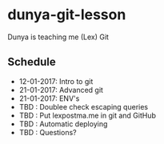 # dunya-git-lesson
Dunya is teaching me (Lex) Git

## Schedule

- 12-01-2017: Intro to git
- 21-01-2017: Advanced git
- 21-01-2017: ENV's
- TBD       : Doublee check escaping queries
- TBD       : Put lexpostma.me in git and GitHub
- TBD       : Automatic deploying
- TBD       : Questions?
